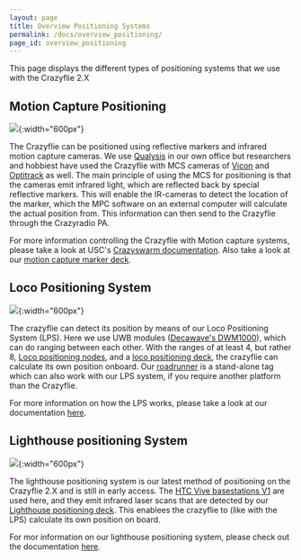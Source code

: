 ```yaml
---
layout: page
title: Overview Positioning Systems
permalink: /docs/overview_positioning/
page_id: overview_positioning
---
```


This page displays the different types of positioning systems that we use with the Crazyflie 2.X

Motion Capture Positioning
-----------------------
![](/images/documentation/overview/motioncapture.png){:width="600px"}

The Crazyflie can be positioned using reflective markers and infrared motion capture cameras. We use [Qualysis](https://www.qualisys.com/) in our own office but researchers and hobbiest have used the Crazyflie with MCS cameras of [Vicon](https://www.vicon.com/) and [Optitrack](https://optitrack.com/) as well. The main principle of using the MCS for positioning is that the cameras emit infrared light, which are reflected back by special reflective markers. This will enable the IR-cameras to detect the location of the marker, which the MPC software on an external computer will calculate the actual position from. This information can then send to the Crazyflie through the Crazyradio PA. 

For more information controlling the Crazyflie with Motion capture systems, please take a look at USC's [Crazyswarm documentation](https://crazyswarm.readthedocs.io/en/latest/). Also take a look at our [motion capture marker deck](https://store.bitcraze.io/collections/decks/products/motion-capture-marker-deck).


Loco Positioning System
-----------------------
![](/images/documentation/overview/lpssystem.png){:width="600px"}

The crazyflie can detect its position by means of our Loco Positioning System (LPS). Here we use UWB modules ([Decawave's DWM1000](https://store.bitcraze.io/collections/decks/products/motion-capture-marker-deck)), which can do ranging between each other. With the ranges of at least 4, but rather 8, [Loco positioning nodes](https://store.bitcraze.io/collections/positioning/products/loco-positioning-node), and a [loco positioning deck](https://store.bitcraze.io/collections/positioning/products/loco-positioning-deck), the crazyflie can calculate its own position onboard. Our [roadrunner](https://store.bitcraze.io/collections/positioning/products/roadrunner) is a stand-alone tag which can also work with our LPS system, if you require another platform than the Crazyflie.

For more information on how the LPS works, please take a look at our documentation [here](/docs/lps-node-firmware/master/).

Lighthouse positioning System
-----------------------
![](/images/documentation/overview/lighthouse.png){:width="600px"}

The lighthouse positioning system is our latest method of positioning on the Crazyflie 2.X and is still in early access. The [HTC Vive basestations V1](https://www.vive.com/us/accessory/base-station/) are used here, and they emit infrared laser scans that are detected by our [Lighthouse positioning deck](https://store.bitcraze.io/collections/positioning/products/lighthouse-positioning-deck). This enablees the crazyflie to (like with the LPS) calculate its own position on board.

For mor information on our lighthouse positioning system, please check out the documentation [here](https://wiki.bitcraze.io/doc:lighthouse:index).


